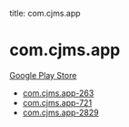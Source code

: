 title: com.cjms.app
# com.cjms.app


[Google Play Store](https://play.google.com/store/apps/details?id=com.cjms.app)


* [com.cjms.app-263](./com.cjms.app-263/)
* [com.cjms.app-721](./com.cjms.app-721/)
* [com.cjms.app-2829](./com.cjms.app-2829/)
